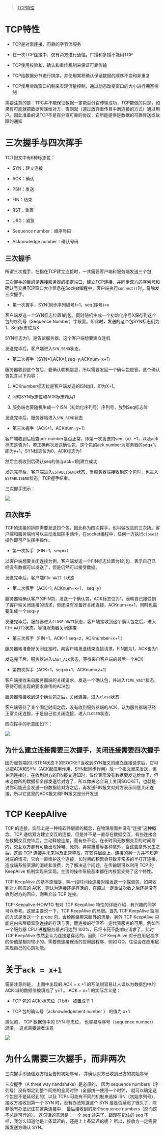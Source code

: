 > [TCP特性](https://hit-alibaba.github.io/interview/basic/network/TCP.html)

# TCP特性

- TCP是对面连接、可靠的字节流服务

- 在一次TCP连接中，仅有两方进行通信。广播和多播不能用TCP

- TCP使用校验和，确认和重传机制来保证可靠传输

- TCP给数据分节进行排序，并使用累积确认保证数据的顺序不变和非重复

- TCP使用滑动窗口机制来实现流量控制，通过动态改变窗口的大小进行拥塞控制

需要注意的是：TPC并不能保证数据一定能百分百传输成功，TCP能做的只是，如果有可能就把数据传递给对方，否则就（通过放弃重传且中断连接的方式）通过用户。因此准备的说TCP不是百分百可靠的协议，它所能提供是数据的可靠传送或故障的通知

# 三次握手与四次挥手

TCT报文中有6种标志位：

- SYN：建立连接

- ACK：确认

- PSH：发送

- FIN：结束

- RST：重置

- URG：紧急

- Sequence number：顺序号码

- Acknowledge number：确认号码

## 三次握手

所谓三次握手，在指在TCP建立连接时，一共需要客户端和服务端发送三个包

三次握手的目的是连接服务器的指定端口，建立TCP连接，并同步双方的序列号和确认号交换TCP窗口大小信息在Socket编程中，客户端执行`connect()`时。将触发三次握手。

- 第一次握手，SYN(同步序列编号)=1，seq(序号)=x

客户端发送一个SYN标志位置1的包，同时随机生成一个初始化序号X保存到这个包的序列号（Sequence Number）字段里。即此时，发送的这个包SYN标志们为1，Seq标志位为X

SYN标志为1，是告诉服务器，这个客户端想要建立连机

发送完毕后，客户端进入`SYN_SEND`状态。

- 第二次握手（SYN=1,ACK=1,seq=y,ACKnum=x+1）

服务器收到这个包后，要确认联机信息，所以需要发回一个确认包应答。这个确认包包含以下内容：

  1. ACKnumber标志位是客户端发送的ISN加1，即为X+1。

  2. 同时SYN标志位和ACK标志均为1

  3. 服务端也要随机生成一个ISN（初始化序列号）序列号，放到Seq标志位

发送完毕后，服务器端进入`SYN_RCVD`状态

- 第三次握手（ACK=1，ACKnum=y+1）

客户端收到后检查ack number是否正常，即第一次发送的seq（x）+1，以及ack标志是否为1，若正确再次发送确认包，这个包的ack number为服务器的seq+1，即为y+1，SYN标志位为0，ACK标志为1

然后主机收到后确认seq的值与ack=1则建立成功

发送完毕后，客户端进入`ESTABLISEND`状态，当服务器端接收到这个包时，也进入`ESTABLISEND`状态，TCP握手结束。

三次握手图示：

![](https://raw.githubusercontent.com/HIT-Alibaba/interview/master/img/tcp-connection-made-three-way-handshake.png)

## 四次挥手

TCP的连接的拆除需要发送四个包，因此称为四次挥手，也叫做改进的三次扬。客户端和服务端均可以主动发起挥手动作，在socket编程中，任何一方执行`close()`操作即可产生挥手操作。

- 第一次挥手（FIN=1，seq=x）

以客户端想要关闭连接为例，客户端发送一个FIN标志位置为1的包，表示自己已经没有数据可以发送了，但是仍然可以接受数据。

发送完毕后，客户端`FIN_WAIT_1`状态

- 第二次挥手（ACK=1, ACKnum=x+1， seq=y）

服务器端确认客户的FIN包，发送一个确认包，ACK标志位为1，表明自己接受到了客户端关闭连接的请求，但还没有准备好关闭连接，ACKnum=x+1，同时也需要生成一个seq=y

发送完毕后，服务器进入`CLOSE_WAIT`状态，客户端接收到这个确认包之后，进入`FIN_WAIT2`状态，等待服务器关闭连接

- 第三次挥手（FIN=1，ACK=1 seq=z，ACKnumber=x+1,）

服务器端准备好关闭连接时，向客户端发送结束连接请求，FIN置为1，ACK也为1

发送完毕后，服务器进入`LAST_ACK`状态，等待来自客户端的最后一个ACK

- 第四次挥手（ACK=1，seq=x+1，ACKnum=z+1）

客户端接收来自服务器端的关闭请求，发送一个确认包，并进入`TIME_WAIT`状态，等待可能出现的要求重传的ACK包

服务器端接收到这个确认包之后，关闭连接，进入`close`状态

客户端等待了某个固定时间之后，没有收到服务器端的ACK，认为服务器端已经正常关闭连接，于是自己也关闭连接，进入`CLOSED`状态。

四次挥手的示意图如下：

![](https://upload-images.jianshu.io/upload_images/1641067-5ed8bf6c24244b4c.png)

## 为什么建立连接需要三次握手，关闭连接需要四次握手

因为服务端的LISTEN状态下的SOCKET当收到SYN报文的建立连接请求后，它可以把ACK和SYN（ACK起应用作用，SYN起同步作用）放一个报文里来发送，但关闭连接时，在收到对方的FIN报文通知时，仅仅表示没有数据要发送给你了，但未必你所的数据都全部发送给对方了，所以你未必会马上关闭SOCKET，也就是说你可能还会发送一份数据给对方之后，再发送FIN报文对对方表示同意关闭连接，所以它这里的ACK报文和FIN报文是分开发送

# TCP KeepAlive

TCP 的连接，实际上是一种纯软件层面的概念，在物理层面并没有“连接”这种概念。TCP 通信双方建立交互的连接，但是并不是一直存在数据交互，有些连接会在数据交互完毕后，主动释放连接，而有些不会。在长时间无数据交互的时间段内，交互双方都有可能出现掉电、死机、异常重启等各种意外，当这些意外发生之后，这些 TCP 连接并未来得及正常释放，在软件层面上，连接的另一方并不知道对端的情况，它会一直维护这个连接，长时间的积累会导致非常多的半打开连接，造成端系统资源的消耗和浪费，为了解决这个问题，在传输层可以利用 TCP 的 KeepAlive 机制实现来实现。主流的操作系统基本都在内核里支持了这个特性。

TCP KeepAlive 的基本原理是，隔一段时间给连接对端发送一个探测包，如果收到对方回应的 ACK，则认为连接还是存活的，在超过一定重试次数之后还是没有收到对方的回应，则丢弃该 TCP 连接。

TCP-Keepalive-HOWTO 有对 TCP KeepAlive 特性的详细介绍，有兴趣的同学可以参考。这里主要说一下，TCP KeepAlive 的局限。首先 TCP KeepAlive 监测的方式是发送一个 probe 包，会给网络带来额外的流量，另外 TCP KeepAlive 只能在内核层级监测连接的存活与否，而连接的存活不一定代表服务的可用。例如当一个服务器 CPU 进程服务器占用达到 100%，已经卡死不能响应请求了，此时 TCP KeepAlive 依然会认为连接是存活的。因此 TCP KeepAlive 对于应用层程序的价值是相对较小的。需要做连接保活的应用层程序，例如 QQ，往往会在应用层实现自己的心跳功能。

# 关于`ack = x+1`

需要注意的是， 上图中出现的 ACK = x +1 的写法很容易让人误以为数据包中的 ACK 域的数据值被填成了 y+1 。 ACK = x+1 的实际含义是：

- TCP 包的 ACK 标志位（1 bit） 被置成了 1

- TCP 包的确认号（acknowledgement number ） 的值为 x+1

类似的， TCP 数据包中的 SYN 标志位， 也容易与序号（sequence number） 混淆， 这点需要读者注意

![](https://img-blog.csdn.net/2018091917061915?watermark/2/text/aHR0cHM6Ly9ibG9nLmNzZG4ubmV0L2xlbmd4aWFvMTk5Mw==/font/5a6L5L2T/fontsize/400/fill/I0JBQkFCMA==/dissolve/70)

# 为什么需要三次握手，而非两次

三次握手即通信双方相互告知初始序号， 并确认对方已收到己方的初始序号

三次握手（A three way handshake）是必须的， 因为 sequence numbers（序列号）没有绑定到整个网络的全局时钟（全部统一使用一个时钟，
就可以确定这个包是不是延迟到的）以及 TCPs 可能有不同的机制来选择 ISN（初始序列号）。
接收方接收到第一个 SYN 时，没有办法知道这个 SYN 是是否延迟了很久了，除非他有办法记住在这条连接中，
最后接收到的那个sequence numbers（然而这不总是可行的）。
这句话的意思是：一个 seq 过来了，跟现在记住的 seq 不一样，我怎么知道他是上条延迟的，还是上上条延迟的呢？
所以，接收方一定需要跟发送方确认 SYN。
